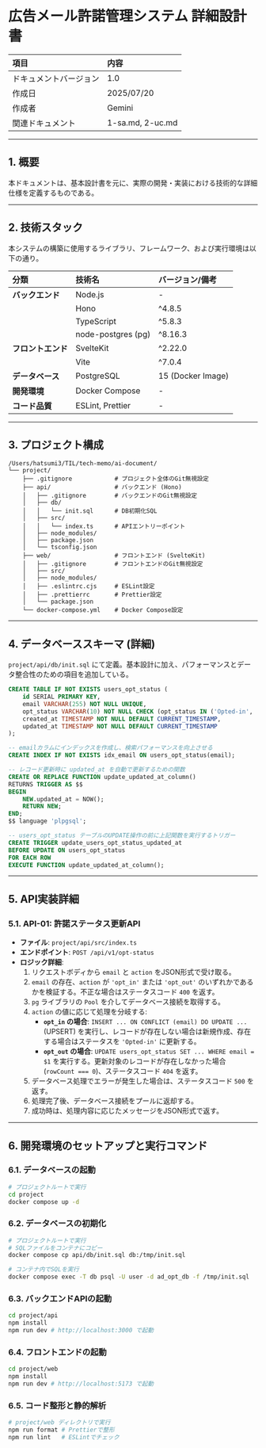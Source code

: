 # 広告メール許諾管理システム 詳細設計書

| 項目 | 内容 |
| :--- | :--- |
| ドキュメントバージョン | 1.0 |
| 作成日 | 2025/07/20 |
| 作成者 | Gemini |
| 関連ドキュメント | 1-sa.md, 2-uc.md |

-----

## 1. 概要

本ドキュメントは、基本設計書を元に、実際の開発・実装における技術的な詳細仕様を定義するものである。

-----

## 2. 技術スタック

本システムの構築に使用するライブラリ、フレームワーク、および実行環境は以下の通り。

| 分類 | 技術名 | バージョン/備考 |
| :--- | :--- | :--- |
| **バックエンド** | Node.js | - |
| | Hono | ^4.8.5 |
| | TypeScript | ^5.8.3 |
| | node-postgres (pg) | ^8.16.3 |
| **フロントエンド** | SvelteKit | ^2.22.0 |
| | Vite | ^7.0.4 |
| **データベース** | PostgreSQL | 15 (Docker Image) |
| **開発環境** | Docker Compose | - |
| **コード品質** | ESLint, Prettier | - |

-----

## 3. プロジェクト構成

```
/Users/hatsumi3/TIL/tech-memo/ai-document/
└── project/
    ├── .gitignore            # プロジェクト全体のGit無視設定
    ├── api/                  # バックエンド (Hono)
    │   ├── .gitignore        # バックエンドのGit無視設定
    │   ├── db/
    │   │   └── init.sql      # DB初期化SQL
    │   ├── src/
    │   │   └── index.ts      # APIエントリーポイント
    │   ├── node_modules/
    │   ├── package.json
    │   └── tsconfig.json
    ├── web/                  # フロントエンド (SvelteKit)
    │   ├── .gitignore        # フロントエンドのGit無視設定
    │   ├── src/
    │   ├── node_modules/
    │   ├── .eslintrc.cjs     # ESLint設定
    │   ├── .prettierrc       # Prettier設定
    │   └── package.json
    └── docker-compose.yml    # Docker Compose設定
```

-----

## 4. データベーススキーマ (詳細)

`project/api/db/init.sql` にて定義。基本設計に加え、パフォーマンスとデータ整合性のための項目を追加している。

```sql
CREATE TABLE IF NOT EXISTS users_opt_status (
    id SERIAL PRIMARY KEY,
    email VARCHAR(255) NOT NULL UNIQUE,
    opt_status VARCHAR(10) NOT NULL CHECK (opt_status IN ('Opted-in', 'Opted-out')),
    created_at TIMESTAMP NOT NULL DEFAULT CURRENT_TIMESTAMP,
    updated_at TIMESTAMP NOT NULL DEFAULT CURRENT_TIMESTAMP
);

-- emailカラムにインデックスを作成し、検索パフォーマンスを向上させる
CREATE INDEX IF NOT EXISTS idx_email ON users_opt_status(email);

-- レコード更新時に updated_at を自動で更新するための関数
CREATE OR REPLACE FUNCTION update_updated_at_column()
RETURNS TRIGGER AS $$
BEGIN
    NEW.updated_at = NOW();
    RETURN NEW;
END;
$$ language 'plpgsql';

-- users_opt_status テーブルのUPDATE操作の前に上記関数を実行するトリガー
CREATE TRIGGER update_users_opt_status_updated_at
BEFORE UPDATE ON users_opt_status
FOR EACH ROW
EXECUTE FUNCTION update_updated_at_column();
```

-----

## 5. API実装詳細

### 5.1. API-01: 許諾ステータス更新API

- **ファイル**: `project/api/src/index.ts`
- **エンドポイント**: `POST /api/v1/opt-status`
- **ロジック詳細**:
    1. リクエストボディから `email` と `action` をJSON形式で受け取る。
    2. `email` の存在、`action` が `'opt_in'` または `'opt_out'` のいずれかであるかを検証する。不正な場合はステータスコード `400` を返す。
    3. `pg` ライブラリの `Pool` を介してデータベース接続を取得する。
    4. `action` の値に応じて処理を分岐する:
        - **`opt_in` の場合**: `INSERT ... ON CONFLICT (email) DO UPDATE ...` (UPSERT) を実行し、レコードが存在しない場合は新規作成、存在する場合はステータスを `'Opted-in'` に更新する。
        - **`opt_out` の場合**: `UPDATE users_opt_status SET ... WHERE email = $1` を実行する。更新対象のレコードが存在しなかった場合 (`rowCount === 0`)、ステータスコード `404` を返す。
    5. データベース処理でエラーが発生した場合は、ステータスコード `500` を返す。
    6. 処理完了後、データベース接続をプールに返却する。
    7. 成功時は、処理内容に応じたメッセージをJSON形式で返す。

-----

## 6. 開発環境のセットアップと実行コマンド

### 6.1. データベースの起動

```bash
# プロジェクトルートで実行
cd project
docker compose up -d
```

### 6.2. データベースの初期化

```bash
# プロジェクトルートで実行
# SQLファイルをコンテナにコピー
docker compose cp api/db/init.sql db:/tmp/init.sql

# コンテナ内でSQLを実行
docker compose exec -T db psql -U user -d ad_opt_db -f /tmp/init.sql
```

### 6.3. バックエンドAPIの起動

```bash
cd project/api
npm install
npm run dev # http://localhost:3000 で起動
```

### 6.4. フロントエンドの起動

```bash
cd project/web
npm install
npm run dev # http://localhost:5173 で起動
```

### 6.5. コード整形と静的解析

```bash
# project/web ディレクトリで実行
npm run format # Prettierで整形
npm run lint   # ESLintでチェック
```
